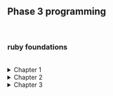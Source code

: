 <h2>Phase 3 programming</h2>
<br>
<h3>ruby foundations</h3>
<br>

<details>
<summary>Chapter 1</summary>
<br>
A list of Ruby data types<br><br>

<ul>
<li><b>Numbers</b> - These can be either an Integer (whole number) or a float (using a decimal point).</li>
<li><b>Boolean</b> - This represents an item of information based on using a True or False argument</li>
<li><b>Strings</b> - A string is a group of letters used to represent sentences or words, they normally are defined by double or single quotation marks.</li>
<li><b>Hashes</b> - These use values assigned to a key, therefore made up something called key pairs, every key holds a value</li>
<li><b>Arrays</b> - These store lists of data, elements of an array are attached to an index represented by a number, index numbers start at 0</li>
<li><b>Symbols</b> - These are 'lightweight' strings, preceded by a colon, they are used due to taking up less memory</li>
</ul>
<br>
Reflect and Review<br><br>
<ul>
<li>Executing Ruby code in IRB - This is know as a REPL (read-eval-print-loop). It is an interactive programming environment that takes an input and returns a result. It is a quick way to test how parts of a programme might run without having to write a full method or programme, it allows you to experiment with parts of a method etc. </li>
<li>Strings - Strings are the representation of words or sentences in Ruby, stings are used to return a visual output, which can be read by an end user. Strings are an Object which means you can send messages or Methods as they are called, to have the object act in different ways.</li>
<li>String Concatenation - This is the ability to join strings together to form sentences etc.</li>
<li>Variables - Variables are named containers for storing data. Variable can be made up of strings, booleans, hashes, arrays or numbers. Variables are assigned values which are returned when the variable is called into action.</li>
<li>Return Values - These are what is returned as an end point when a method or programme is run. This can be a visual output such as a string, number or boolean. The return value isn't always visual however, a method may run and then influence another part of a programme. The eventual output may result in something like a light switching for example.</li>
</ul>
</details>

<details>
<summary>Chapter 2</summary><br>
<ul>
<li>Error Messages - Error messages are useful as they can pinpoint why the error is occurring, the most useful part of an error message is after the traceback where it would typically say something along the lines of <code>NameError (undefined local variable or method 'hello' for main:Object)</code> this is telling you what the reason for the error message is, in this example there is no variable or method called 'hello'. The last line of the traceback is also useful as this tells you what line of the programme the error is occurring on.</li>
<li>Another example of an error message - in IRB we ran the following command <code>> 1 + 'a'</code> which returns and error of <code>TypeError (String can't be coerced into Integer)</code>
This tells us that we can not join an Integer with a string
</li>
</details>

<details>
<summary>Chapter 3</summary>
<ul>
<li>
Concatenation is useful for joining strings, for example if you have a variable called <code>forename</code> and a variable called <code>surname</code> you could join these together by running <code>forename + surname</code>.
</li>
<li>
Interpolation is useful as this allows you to insert the value stored in a variable within a string. For example using a variable called <code>name</code> with a value of <code>"Kev"</code> and then running a command in IRB such as <code> > "Hello #{name}, how are you today?"</code> will give a return value of <code>"Hello Kev, how are you today"</code>. <br>
You can interpolate multiple times within a string, for example, using another variable of <code>date</code> and assigning a value of <code>"08/06/2022"</code> and then running <code >> "Hello #{name}, how are you? Today's date is #{date}"</code> will give a return value of <code>"Hello Kev, how are you?, today's date is 08/06/2022"</code>
</li>
</ul><br>
<ul>
Methods <br><br>
<li>Methods are instructions or messages that can communicate and therefore influence the behavior of an Object.</li>
<li>
Methods are called using dot syntax <code>( . )</code>
</li>
<li>
Methods can either be self-defined (designed to work in a bespoke way) or you can use methods that already exist within the Ruby Core Library<br><br>
</li>
An example of some of the methods available in the Ruby Core Library are: <br><br>
<li><b>capitalize</b> -this gives a return value where the first letter of the string is capitalized.</li>
<li><b>downcase</b> - gives a return value whereby the string's characters are all in lowercase despite how they are input in the initial value.</li>
<li><b>length</b> - gives a return value of the length of the string as an Integer.</li>
<li><b>invert</b> - this was a red herring presented in the exercise, there is no such method.</li>
<li><b>reverse</b> - this gives a return value of the string in a reverse (mirror) format.</li>
<li><b>clear</b> - this gives a return value whereby the characters within the string are cleared, therefore the string becomes blank.</li>
<li><b>chomp</b> - this removes a record separator, for example the string <code>"hello\welcome"</code> would give a return value of <code>"hellowelcome"</code></li>
</ul>

<b><u>Method Chaining</u></b>

Method chaining is a way in which to call a number of methods on a variable at the same time, as opposed to calling a method on variable, then calling another method on a variable etc - you can call a number of methods on an Object at the same time.

We were given an exercise consisting of four examples and asked what we thought would happen before running them in IRB, below is a table listing my prediction and the actual outcome.

<table>
<tr>
<th>Example given</th>
<th>My Prediction</th>
<th>Return Value</th>
<tr>
<tr>
<td><code> > "hello".length </code></td>
<td> will return length of string as an Integer</td>
<td> as predicted, returns length of string as an Integer</td>
</tr>
<tr>
<td><code> > 5.downcase </code></td>
<td> will return an error as calling a string method on an Integer</td>
<td> as predicted, returns <code>NoMethodError (undefined method `downcase' for 5:Integer)</code></td>
</tr>
<tr>
<td><code> > "hello".downcase.length </code></td>
<td> will return string in lowercase format and given length as an Integer</td>
<td> returns ONLY the integer, not both.</td>
</tr>
<tr>
<td><code> >"hello".length.downcase</code></td>
<td> will return string in lowercase format and given length as an Integer (pretty much as above)</td>
<td> returns <code> NoMethodError (undefined method `downcase' for 5:Integer)</code></td>
</tr>
</table><br>

The interesting thing to note, my learning point from that exercise if you will, is that when chaining a method they run in sequence and if anywhere in that sequence might have call a method that does align with a previous method, an error message will be returned.

In example 3, the return value is an Integer only as opposed to what I thought the return value would be (string and integer). The <code>.downcase</code> method does convert the string to lowercase but it then calls the <code>.reverse</code> method and ONLY returns that value.

In example 4, the chain calls a <code>.length</code> method first which then returns an Integer, although not physically output. It then calls a <code>.downcase</code> method which is a string method therefore can not be called on an Integer Object.

<b><u>Investigating other data types using Ruby docs</u></b>

Finally I used the ruby docs to look at a few methods on a different data type. I chose to look at Integers, I chose four methods to use on an Integer to research what they did

<ol>
<li><code>5.to_f</code> - this calls the method to convert a whole number to a float number, or decimal point. This return value was 5.0</li>
<li>
<code>5.even?</code> - this calls a method to check if the number given is an even number. The return value is either true or false.
</li>
<li>
<code>5.next</code> - this calls a method to give a return value of the next number in sequential order.
</li>
<li>
<code>5.to_s</code> - this calls a method to give a return value where the integer is now a string.
</li>
</ol>
</details>